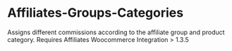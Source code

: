 Affiliates-Groups-Categories
============================

Assigns different commissions according to the affiliate group and product category.
Requires Affiliates Woocommerce Integration > 1.3.5
